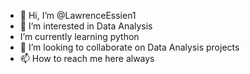 - 👋 Hi, I’m @LawrenceEssien1
- 👀 I’m interested in Data Analysis
- I’m currently learning python
- 💞️ I’m looking to collaborate on Data Analysis projects
- 📫 How to reach me here always

<!---
LawrenceEssien1/LawrenceEssien1 is a ✨ special ✨ repository because its `README.md` (this file) appears on your GitHub profile.
You can click the Preview link to take a look at your changes.
--->

